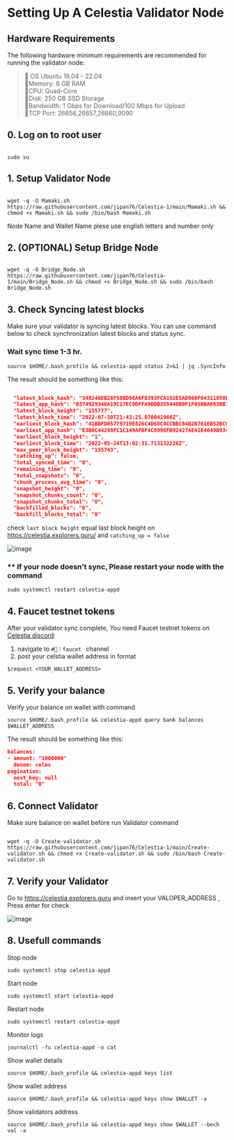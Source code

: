 # Setting Up A Celestia Validator Node 

## Hardware Requirements
The following hardware minimum requirements are recommended for running the validator node:

>:black_square_button:  OS Ubuntu 18.04 - 22.04<br> 
>:black_square_button:Memory: 8 GB RAM<br> 
>:black_square_button:CPU: Quad-Core<br> 
>:black_square_button:Disk: 250 GB SSD Storage<br> 
>:black_square_button:Bandwidth: 1 Gbps for Download/100 Mbps for Upload<br> 
>:black_square_button:TCP Port: 26656,26657,26660,9090<br>


## 0. Log on to root user

```

sudo su
```


## 1. Setup Validator Node

```

wget -q -O Mamaki.sh https://raw.githubusercontent.com/jipan76/Celestia-1/main/Mamaki.sh && chmod +x Mamaki.sh && sudo /bin/bash Mamaki.sh
```

Node Name and Wallet Name plese use english letters and number only

## 2. (OPTIONAL) Setup Bridge Node

```

wget -q -O Bridge_Node.sh https://raw.githubusercontent.com/jipan76/Celestia-1/main/Bridge_Node.sh && chmod +x Bridge_Node.sh && sudo /bin/bash Bridge_Node.sh
```

## 3. Check Syncing latest blocks

Make sure your validator is syncing latest blocks. 
You can use command below to check synchronization latest blocks and status sync.

### Wait sync time 1-3 hr.



```
source $HOME/.bash_profile && celestia-appd status 2>&1 | jq .SyncInfo
```

The result should be something like this: 



```json

  "latest_block_hash": "348246EB28F58BD98A6FD393FCA192E5AD960F04311850E236FDE9F08332F44D",
  "latest_app_hash": "B374929346A19C17EC9DFFA9DDB355448B0F1F050BA0830B7110A4B1E18CD5CE",
  "latest_block_height": "155777",
  "latest_block_time": "2022-07-30T21:43:25.070041966Z",
  "earliest_block_hash": "41BBFD05779719E826C4D68C4CCBBC84B2B761EB52BC04CFDE0FF8603C9AA3CA",
  "earliest_app_hash": "E3B0C44298FC1C149AFBF4C8996FB92427AE41E4649B934CA495991B7852B855",
  "earliest_block_height": "1",
  "earliest_block_time": "2022-05-24T13:02:31.713132226Z",
  "max_peer_block_height": "155743",
  "catching_up": false,
  "total_synced_time": "0",
  "remaining_time": "0",
  "total_snapshots": "0",
  "chunk_process_avg_time": "0",
  "snapshot_height": "0",
  "snapshot_chunks_count": "0",
  "snapshot_chunks_total": "0",
  "backfilled_blocks": "0",
  "backfill_blocks_total": "0"

```
check ```last block height``` equal last block height on https://celestia.explorers.guru/ and ```catching_up = false```

![image](https://user-images.githubusercontent.com/83507970/182002293-aad8514b-ff0b-435e-8a3a-7e0998ba9bf5.png)


### ** If your node doesn't sync, Please restart your node with the command
```
sudo systemctl restart celestia-appd
```


## 4. Faucet testnet tokens

After your validator sync complete, You need Faucet testnet tokens on [Celestia discord](https://discord.gg/7uAkDSZrbH):
1) navigate to `#🚰｜faucet ` channel
2) post your celstia  wallet address in format 
```
$request <YOUR_WALLET_ADDRESS>
```




## 5. Verify your balance

Verify your balance on wallet with command
```
source $HOME/.bash_profile && celestia-appd query bank balances $WALLET_ADDRESS
```

The result should be something like this: 

```json
balances:
- amount: "1000000"
  denom: celes
pagination:
  next_key: null
  total: "0"
  ```


## 6. Connect Validator
Make sure balance on wallet before  run Validator command

```

wget -q -O Create-validator.sh https://raw.githubusercontent.com/jipan76/Celestia-1/main/Create-validator.sh && chmod +x Create-validator.sh && sudo /bin/bash Create-validator.sh
```

## 7. Verify your Validator
Go to https://celestia.explorers.guru and insert your VALOPER_ADDRESS , Press enter for check

![image](https://user-images.githubusercontent.com/83507970/182002233-667be61c-74a1-4a41-bdbb-d3a46747e441.png)




## 8. Usefull commands

Stop node
```
sudo systemctl stop celestia-appd
```


Start node
```
sudo systemctl start celestia-appd
```


Restart node
```
sudo systemctl restart celestia-appd
```

Monitor logs
```
journalctl -fu celestia-appd -o cat
```


Show wallet details
```
source $HOME/.bash_profile && celestia-appd keys list
```

Show wallet address
```
source $HOME/.bash_profile && celestia-appd keys show $WALLET -a
```


Show validators address
```
source $HOME/.bash_profile && celestia-appd keys show $WALLET --bech val -a
```
